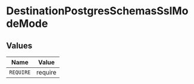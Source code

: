 # DestinationPostgresSchemasSslModeMode


## Values

| Name      | Value     |
| --------- | --------- |
| `REQUIRE` | require   |